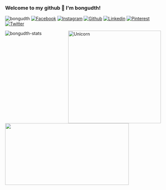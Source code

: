 ### Welcome to my github 🌸 I'm **bongudth**!
<p align="left">
  <img src="https://komarev.com/ghpvc/?username=bongudth&label=Profile%20views&color=f69673&style=flat" alt="bongudth" />
  <a href="https://www.facebook.com/bongudth/"><img src="https://img.shields.io/badge/Facebook--_.svg?style=social&logo=facebook" alt="Facebook"></a>
  <a href="https://www.instagram.com/bongudth/"><img src="https://img.shields.io/badge/Instagram--_.svg?style=social&logo=instagram" alt="Instagram"></a>
  <a href="https://github.com/bongudth"><img src="https://img.shields.io/badge/Github--_.svg?style=social&logo=github" alt="Github"></a>
  <a href="https://www.linkedin.com/in/khanh-linh-huynh-thi-4449431b9/"><img src="https://img.shields.io/badge/Linkedin--_.svg?style=social&logo=linkedin" alt="Linkedin"></a>
  <a href="https://www.pinterest.com/bongudth/"><img src="https://img.shields.io/badge/Pinterest--_.svg?style=social&logo=pinterest" alt="Pinterest"></a>
  <a href="https://twitter.com/bongudth"><img src="https://img.shields.io/badge/Twitter--_.svg?style=social&logo=twitter" alt="Twitter"></a>
</p>
<img align="right" width=300px alt="Unicorn" src="https://media.giphy.com/media/3ohs4BSacFKI7A717y/giphy.gif" />
<img align="left" src="https://github-readme-stats.vercel.app/api/top-langs?username=bongudth&show_icons=true&locale=en&layout=compact&line_height=20&title_color=f69673" alt="bongudth-stats" />
<img align="left" width="400" height="200" src="https://github-readme-stats.vercel.app/api?username=bongudth&show_icons=true&hide_border=false&line_height=20&title_color=f69673&icon_color=e2a7a2&show_owner=true"/>
